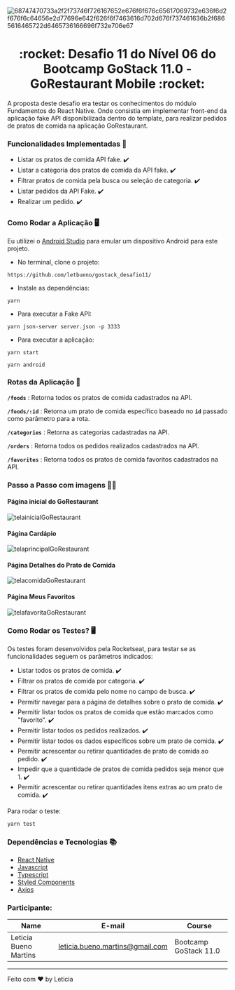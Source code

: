 ![68747470733a2f2f73746f726167652e676f6f676c65617069732e636f6d2f676f6c64656e2d77696e642f626f6f7463616d702d676f737461636b2f6865616465722d6465736166696f732e706e67](https://user-images.githubusercontent.com/50913322/87230209-c2d41600-c384-11ea-9339-71a8deacfccc.png)


<h1 align="center">:rocket: Desafio 11 do Nível 06 do Bootcamp GoStack 11.0 - GoRestaurant Mobile :rocket:</h1>

A proposta deste desafio era testar os conhecimentos do módulo Fundamentos do React Native. Onde consistia em implementar front-end da aplicação fake API disponibilizada dentro do template, para realizar pedidos de pratos de comida na aplicação GoRestaurant.

### Funcionalidades Implementadas :bookmark_tabs:
- Listar os pratos de comida API fake. :heavy_check_mark:
- Listar a categoria dos pratos de comida da API fake. :heavy_check_mark:
- Filtrar pratos de comida pela busca ou seleção de categoria. :heavy_check_mark:
- Listar pedidos da API Fake. :heavy_check_mark:
- Realizar um pedido. :heavy_check_mark:


### Como Rodar a Aplicação :desktop_computer:
Eu utilizei o [Android Studio](https://developer.android.com/studio) para emular um dispositivo Android para este projeto. 

- No terminal, clone o projeto:

```
https://github.com/letbueno/gostack_desafio11/
```

- Instale as dependências:
```
yarn
```
- Para executar a Fake API:
```
yarn json-server server.json -p 3333
```
- Para executar a aplicação:
```
yarn start
```

```
yarn android
```

### Rotas da Aplicação :mag_right:

**`/foods`** : Retorna todos os pratos de comida cadastrados na API.

**`/foods/:id`** : Retorna um prato de comida específico baseado no **`id`** passado como parâmetro para a rota.

**`/categories`** : Retorna as categorias cadastradas na API.

**`/orders`** : Retorna todos os pedidos realizados cadastrados na API.

**`/favorites`** : Retorna todos os pratos de comida favoritos cadastrados na API.



### Passo a Passo com imagens	:technologist:
#### Página inicial do GoRestaurant
![telainicialGoRestaurant](https://user-images.githubusercontent.com/50913322/89428515-d9b32180-d712-11ea-9bd3-7f21a6f0ff9c.jpg)


#### Página Cardápio
![telaprincipalGoRestaurant](https://user-images.githubusercontent.com/50913322/89428734-1aab3600-d713-11ea-88c7-eecd5d9366bc.jpg)


#### Página Detalhes do Prato de Comida
![telacomidaGoRestaurant](https://user-images.githubusercontent.com/50913322/89429418-e5531800-d713-11ea-8800-8637544e68ad.jpg)


#### Página Meus Favoritos
![telafavoritaGoRestaurant](https://user-images.githubusercontent.com/50913322/89429001-6067fe80-d713-11ea-93ca-3c7a96e8e12b.jpg)



### Como Rodar os Testes? :desktop_computer:
Os testes foram desenvolvidos pela Rocketseat, para testar se as funcionalidades seguem os parâmetros indicados:
- Listar todos os pratos de comida. :heavy_check_mark:
- Filtrar os pratos de comida por categoria. :heavy_check_mark:
- Filtrar os pratos de comida pelo nome no campo de busca. :heavy_check_mark:
- Permitir navegar para a página de detalhes sobre o prato de comida. :heavy_check_mark:
- Permitir listar todos os pratos de comida que estão marcados como "favorito". :heavy_check_mark:
- Permitir listar todos os pedidos realizados. :heavy_check_mark:
- Permitir listar todos os dados específicos sobre um prato de comida. :heavy_check_mark:
- Permitir acrescentar ou retirar quantidades de prato de comida ao pedido. :heavy_check_mark:
- Impedir que a quantidade de pratos de comida pedidos seja menor que 1. :heavy_check_mark:
- Permitir acrescentar ou retirar quantidades itens extras ao um prato de comida. :heavy_check_mark:

Para rodar o teste:
```
yarn test
```
### Dependências e Tecnologias :books: 

- [React Native](https://reactnative.dev)
- [Javascript](https://devdocs.io/javascript/)
- [Typescript](https://www.typescriptlang.org/docs/home.html)
- [Styled Components](https://styled-components.com/docs)
- [Axios](https://github.com/axios/axios)

### Participante: 
|Name|E-mail|Course|
| -------- | -------- | -------- |
|Leticia Bueno Martins|leticia.bueno.martins@gmail.com|Bootcamp GoStack 11.0|

---

Feito com :heart: by Leticia

